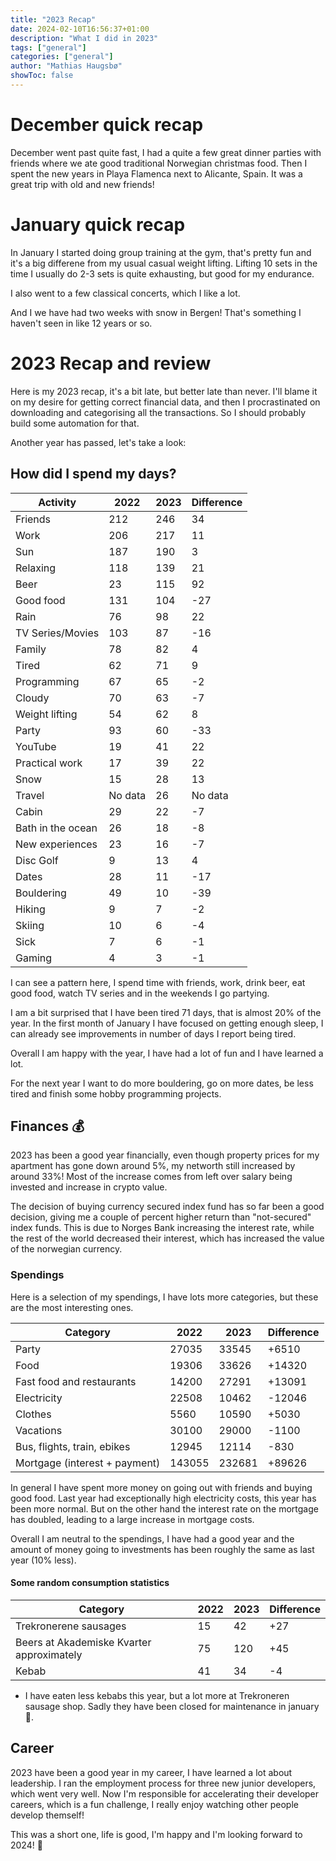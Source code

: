 ```yaml
---
title: "2023 Recap"
date: 2024-02-10T16:56:37+01:00
description: "What I did in 2023"
tags: ["general"]
categories: ["general"]
author: "Mathias Haugsbø"
showToc: false
---
```


# December quick recap

December went past quite fast, I had a quite a few great dinner parties with friends where we ate good traditional Norwegian christmas food.
Then I spent the new years in Playa Flamenca next to Alicante, Spain. It was a great trip with old and new friends!

# January quick recap

In January I started doing group training at the gym, that's pretty fun and it's a big differene from my usual casual weight lifting. Lifting 10 sets in the time I usually do 2-3 sets is quite exhausting, but good for my endurance.

I also went to a few classical concerts, which I like a lot.

And I we have had two weeks with snow in Bergen! That's something I haven't seen in like 12 years or so.

# 2023 Recap and review

Here is my 2023 recap, it's a bit late, but better late than never. I'll blame it on my desire for getting correct financial data, and then I procrastinated on downloading and categorising all the transactions. So I should probably build some automation for that.

Another year has passed, let's take a look:

## How did I spend my days?

| Activity          | 2022    | 2023 | Difference |
| ----------------- | ------- | ---- | ---------- |
| Friends           | 212     | 246  | 34         |
| Work              | 206     | 217  | 11         |
| Sun               | 187     | 190  | 3          |
| Relaxing          | 118     | 139  | 21         |
| Beer              | 23      | 115  | 92         |
| Good food         | 131     | 104  | -27        |
| Rain              | 76      | 98   | 22         |
| TV Series/Movies  | 103     | 87   | -16        |
| Family            | 78      | 82   | 4          |
| Tired             | 62      | 71   | 9          |
| Programming       | 67      | 65   | -2         |
| Cloudy            | 70      | 63   | -7         |
| Weight lifting    | 54      | 62   | 8          |
| Party             | 93      | 60   | -33        |
| YouTube           | 19      | 41   | 22         |
| Practical work    | 17      | 39   | 22         |
| Snow              | 15      | 28   | 13         |
| Travel            | No data | 26   | No data    |
| Cabin             | 29      | 22   | -7         |
| Bath in the ocean | 26      | 18   | -8         |
| New experiences   | 23      | 16   | -7         |
| Disc Golf         | 9       | 13   | 4          |
| Dates             | 28      | 11   | -17        |
| Bouldering        | 49      | 10   | -39        |
| Hiking            | 9       | 7    | -2         |
| Skiing            | 10      | 6    | -4         |
| Sick              | 7       | 6    | -1         |
| Gaming            | 4       | 3    | -1         |

I can see a pattern here, I spend time with friends, work, drink beer, eat good food, watch TV series and in the weekends I go partying.

I am a bit surprised that I have been tired 71 days, that is almost 20% of the year. In the first month of January I have focused on getting enough sleep, I can already see improvements in number of days I report being tired.

Overall I am happy with the year, I have had a lot of fun and I have learned a lot.

For the next year I want to do more bouldering, go on more dates, be less tired and finish some hobby programming projects.

## Finances 💰

2023 has been a good year financially, even though property prices for my apartment has gone down around 5%, my networth still increased by around 33%! Most of the increase comes from left over salary being invested and increase in crypto value.

The decision of buying currency secured index fund has so far been a good decision, giving me a couple of percent higher return than "not-secured" index funds. This is due to Norges Bank increasing the interest rate, while the rest of the world decreased their interest, which has increased the value of the norwegian currency.

### Spendings

Here is a selection of my spendings, I have lots more categories, but these are the most interesting ones.

| Category                      | 2022   | 2023   | Difference |
| ----------------------------- | ------ | ------ | ---------- |
| Party                         | 27035  | 33545  | +6510      |
| Food                          | 19306  | 33626  | +14320     |
| Fast food and restaurants     | 14200  | 27291  | +13091     |
| Electricity                   | 22508  | 10462  | -12046     |
| Clothes                       | 5560   | 10590  | +5030      |
| Vacations                     | 30100  | 29000  | -1100      |
| Bus, flights, train, ebikes   | 12945  | 12114  | -830       |
| Mortgage (interest + payment) | 143055 | 232681 | +89626     |

In general I have spent more money on going out with friends and buying good food.
Last year had exceptionally high electricity costs, this year has been more normal. But on the other hand the interest rate on the mortgage has doubled, leading to a large increase in mortgage costs.

Overall I am neutral to the spendings, I have had a good year and the amount of money going to investments has been roughly the same as last year (10% less).

#### Some random consumption statistics

| Category                                  | 2022 | 2023 | Difference |
| ----------------------------------------- | ---- | ---- | ---------- |
| Trekronerene sausages                     | 15   | 42   | +27        |
| Beers at Akademiske Kvarter approximately | 75   | 120  | +45        |
| Kebab                                     | 41   | 34   | -4         |

- I have eaten less kebabs this year, but a lot more at Trekroneren sausage shop. Sadly they have been closed for maintenance in january 🥲.

## Career

2023 have been a good year in my career, I have learned a lot about leadership. I ran the employment process for three new junior developers, which went very well. Now I'm responsible for accelerating their developer careers, which is a fun challenge, I really enjoy watching other people develop themself!

This was a short one, life is good, I'm happy and I'm looking forward to 2024! 🎉
